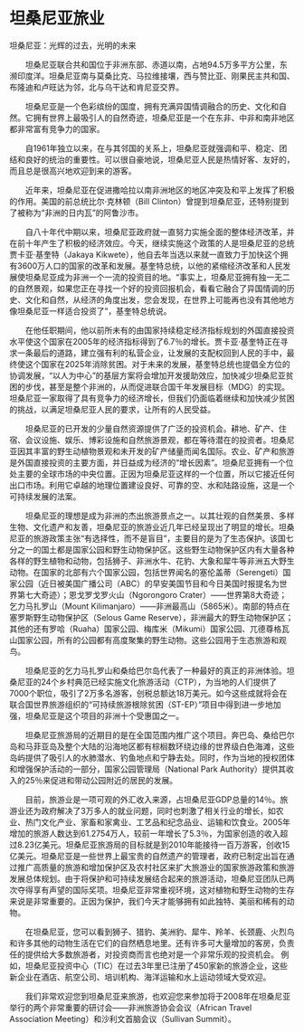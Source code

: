 # 坦桑尼亚旅业
坦桑尼亚：光辉的过去，光明的未来

　　坦桑尼亚联合共和国位于非洲东部、赤道以南，占地94.5万多平方公里，东濒印度洋。坦桑尼亚南与莫桑比克、马拉维接壤，西与赞比亚、刚果民主共和国、布隆迪和卢旺达为邻，北与乌干达和肯尼亚交界。

　　坦桑尼亚是一个色彩缤纷的国度，拥有充满异国情调融合的历史、文化和自然。它拥有世界上最吸引人的自然奇迹，坦桑尼亚是一个在东非、中非和南非地区都非常富有竞争力的国家。

　　自1961年独立以来，在与其邻国的关系上，坦桑尼亚就强调和平、稳定、团结和良好的统治的重要性。可以很自豪地说，坦桑尼亚人民是热情好客、友好的，而且总是很高兴地欢迎到来的游客。

　　近年来，坦桑尼亚在促进撒哈拉以南非洲地区的地区冲突及和平上发挥了积极的作用。美国的前总统比尔·克林顿（Bill Clinton）曾提到坦桑尼亚，还特别提到了被称为“非洲的日内瓦”的阿鲁沙市。

　　自八十年代中期以来，坦桑尼亚政府就一直努力实施全面的整体经济改革，并在前十年产生了积极的经济效应。今天，继续实施这个政策的人是坦桑尼亚的总统贾卡亚·基奎特（Jakaya Kikwete），他自去年当选以来就一直致力于加快这个拥有3600万人口的国家的改革和发展。基奎特总统，以他的紧缩经济改革和人民发展使坦桑尼亚成为非洲一个一流的投资目的地。“事实上，坦桑尼亚拥有独一无二的自然景观，如果您正在寻找一个好的投资回报机会，看看它融合了异国情调的历史、文化和自然，从经济的角度出发，您会发现，在世界上可能再也没有其他地方像坦桑尼亚一样适合投资了”，基奎特总统说。

　　在他任职期间，他以前所未有的由国家持续稳定经济指标规划的外国直接投资水平使这个国家在2005年的经济指标得到了6.7％的增长。贾卡亚·基奎特正在寻求一条最后的道路，建立强有利的私营企业，让发展的支配权回到人民的手中，最终使这个国家在2025年消除贫困。对于未来的发展，基奎特总统也提倡全方位的协调发展，“以人为中心”的基层方案将会增加开发援助效应，加快减少坦桑尼亚贫困的步伐，甚至是整个非洲的，从而促进联合国千年发展目标（MDG）的实现。坦桑尼亚一家取得了具有竞争力的经济增长，但我们仍面临着继续和加快减少贫困的挑战，以满足坦桑尼亚人民的要求，让所有的人民受益。

　　坦桑尼亚的已开发的少量自然资源提供了广泛的投资机会。耕地、矿产、住宿、会议设施、娱乐、博彩设施和自然旅游景观，都在等待潜在的投资者。坦桑尼亚因其丰富的野生动植物景观和未开发的矿产储量而闻名国际。农业、矿产和旅游是外国直接投资的主要方面，并日益成为经济的“增长因素”。坦桑尼亚拥有一个位处主要的全球市场的中央位置。正因为坦桑尼亚这样的一个位置，所以它接近任何出口市场。利用它卓越的地理位置建设良好、可靠的空、水和陆路设施，这是一个可持续发展的法案。

　　坦桑尼亚的理想是成为非洲的杰出旅游景点之一。以其壮观的自然美景、多样生物、文化遗产和友善，坦桑尼亚的旅游业近几年已经呈现出了明显的增长。坦桑尼亚的旅游政策主张“有选择性，而不是盲目”，主要目的是为了生态保护。该国七分之一的国土都是国家公园和野生动物保护区。这些野生动物保护区内有大量各种各样的野生植物和动物，包括狮子、非洲水牛、花豹、大象和犀牛等非洲五大野生动物。在国家的北部有六个国家公园，包括世界闻名的塞伦盖蒂（Serengeti）国家公园（近日被美国广播公司（ABC）的早安美国节目和今日美国时报提名为世界第七大奇迹）；恩戈罗戈罗火山（Ngorongoro Crater）——世界第8大奇迹；乞力马扎罗山（Mount Kilimanjaro）——非洲最高山（5865米）。南部的特点在塞罗斯野生动物保护区（Selous Game Reserve），非洲最大的野生动物保护区；其他的还有罗哈（Ruaha）国家公园、梅库米（Mikumi）国家公园、兀德尊格瓦山国家公园，所有的公园都有高度聚集的野生动物。这些公园用于生态旅游和观鸟。

　　坦桑尼亚的乞力马扎罗山和桑给巴尔岛代表了一种最好的真正的非洲体验。坦桑尼亚的24个乡村典范已经实施文化旅游活动（CTP），为当地的人们提供了7000个职位，吸引了2万多名游客，创税总额达18万美元。如今这些成就将会在联合国世界旅游组织的“可持续旅游根除贫困（ST-EP）”项目中得到进一步地加强，坦桑尼亚是这个项目的非洲十个受惠国之一。

　　坦桑尼亚旅游局的近期目的是在全国范围内推广这个项目。奔巴岛、桑给巴尔岛和马菲亚岛及整个大陆的沿海地区都有棕榈数环绕边缘的世界级白色海滩，这些岛屿提供了吸引人的水肺潜水、钓鱼地点和宁静去处。同时，作为当地的授权团体和增强保护活动的一部分，国家公园管理局（National Park Authority）提供其收入的25％来促进和带动公园附近的居民的发展。

　　目前，旅游业是一项可观的外汇收入来源，占坦桑尼亚GDP总量的14％。旅游业还为政府解决了3万多人的就业问题，同时也刺激了相关行业的增长，如农业、热门文化产业、家畜和家禽业、工艺品和纪念品业、运输和饮食业。2005年增加的旅游人数达到61.2754万人，较前一年增长了5.3％，为国家创造的收入超过8.23亿美元。坦桑尼亚旅游局的目标就是到2010年能接待一百万游客，创收15亿美元。坦桑尼亚是一些世界上最宝贵的自然遗产的管理者，政府已制定出旨在通过推广高质量的旅游和增加保护区及农村社区来扩大旅游业的国家旅游政策和旅游发展总体规划。由于将保护和可持续发展结合起来的旅游活动，坦桑尼亚团队已两次夺得享有声望的国际奖项。坦桑尼亚非常重视环境，这对植物和野生动物的生存来说是非常重要的。正因为保护，我们今天才能够拥有如此独特、美丽和稀有的动物。

　　在坦桑尼亚，您可以看到狮子、猎豹、美洲豹、犀牛、羚羊、长颈鹿、火烈鸟和许多其他的动物生活在它们的自然栖息地里。还有许多可大量增加的客房，负责任的提供给大多数旅游者，对投资商而言也绝对是一个非常乐观的投资机会。 例如，坦桑尼亚投资中心（TIC）在过去3年里已注册了450家新的旅游企业，这些新企业在酒店、航空公司、培训机构、海洋运输和水上运动领域大受欢迎。

　　我们非常欢迎您到坦桑尼亚来旅游，也欢迎您来参加将于2008年在坦桑尼亚举行的两个非常重要的研讨会——非洲旅游协会会议（African Travel Association Meeting）和沙利文首脑会议（Sullivan Summit）。